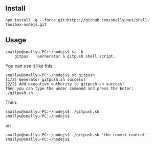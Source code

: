 
## Install

```
npm install -g --force git+https://github.com/smallyunet/shell-toolbox-nodejs.git
```

## Usage

``` shell
smallyu@smallyu-PC:~/nodejs$ st -h
    gitpus    Gernerator a gitpush shell script.
```

You can use it like this:

``` shell
smallyu@smallyu-PC:~/nodejs$ st gitpush
[1/2] Generator gitpush.sh success!
[2/2] Add executive authority to gitpush.sh success!
Then you can type the under command and press the Enter:
./gitpush.sh
```

Then:

``` shell
smallyu@smallyu-PC:~/nodejs$ ./gitpush.sh
smallyu@smallyu-PC:~/nodejs$
```

or:

``` shell
smallyu@smallyu-PC:~/nodejs$ ./gitpush.sh 'the commit content'
smallyu@smallyu-PC:~/nodejs$
```
